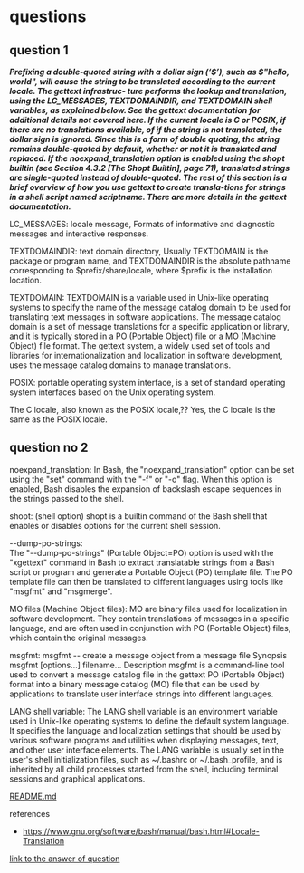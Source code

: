 # questions

## question 1

***Prefixing a double-quoted string with a dollar sign (‘$’), such as $"hello, world", will cause the string to be translated according to the current locale. The gettext infrastruc-
ture performs the lookup and translation, using the LC_MESSAGES, TEXTDOMAINDIR, and
TEXTDOMAIN shell variables, as explained below. See the gettext documentation for additional details not covered here. If the current locale is C or POSIX, if there are no translations available, of if the string is not translated, the dollar sign is ignored. Since this is a form of double quoting, the string remains double-quoted by default, whether or not it is translated and replaced. If the noexpand_translation option is enabled using the shopt builtin (see Section 4.3.2 [The Shopt Builtin], page 71), translated strings are single-quoted instead of double-quoted. The rest of this section is a brief overview of how you use gettext to create transla-tions for strings in a shell script named scriptname. There are more details in the gettext documentation.***

LC_MESSAGES: 
locale message, Formats of informative and diagnostic messages and interactive responses. 

TEXTDOMAINDIR: 
text domain directory, Usually TEXTDOMAIN is the package or program name, and TEXTDOMAINDIR is the absolute pathname corresponding to $prefix/share/locale, where $prefix is the installation location.

TEXTDOMAIN: 
TEXTDOMAIN is a variable used in Unix-like operating systems to specify the name of the message catalog domain to be used for translating text messages in software applications.
The message catalog domain is a set of message translations for a specific application or library, and it is typically stored in a PO (Portable Object) file or a MO (Machine Object) file format. The gettext system, a widely used set of tools and libraries for internationalization and localization in software development, uses the message catalog domains to manage translations.


POSIX: 
portable operating system interface, is a set of standard operating system interfaces based on the Unix operating system.

The C locale, also known as the POSIX locale,??
Yes, the C locale is the same as the POSIX locale.

## question no 2

noexpand_translation:
In Bash, the "noexpand_translation" option can be set using the "set" command with the "-f" or "-o" flag. When this option is enabled, Bash disables the expansion of backslash escape sequences in the strings passed to the shell.

shopt:
(shell option) shopt is a builtin command of the Bash shell that enables or disables options for the current shell session.

--dump-po-strings:  
The "--dump-po-strings" (Portable Object=PO) option is used with the "xgettext" command in Bash to extract translatable strings from a Bash script or program and generate a Portable Object (PO) template file. The PO template file can then be translated to different languages using tools like "msgfmt" and "msgmerge".

MO files (Machine Object files):
MO are binary files used for localization in software development. They contain translations of messages in a specific language, and are often used in conjunction with PO (Portable Object) files, which contain the original messages.

msgfmt:
msgfmt -- create a message object from a message file
Synopsis
msgfmt [options...] filename...
Description
msgfmt is a command-line tool used to convert a message catalog file in the gettext PO (Portable Object) format into a binary message catalog (MO) file that can be used by applications to translate user interface strings into different languages.

LANG shell variable:
The LANG shell variable is an environment variable used in Unix-like operating systems to define the default system language. It specifies the language and localization settings that should be used by various software programs and utilities when displaying messages, text, and other user interface elements.
The LANG variable is usually set in the user's shell initialization files, such as ~/.bashrc or ~/.bash_profile, and is inherited by all child processes started from the shell, including terminal sessions and graphical applications.

[README.md](README.md)


references

- <https://www.gnu.org/software/bash/manual/bash.html#Locale-Translation>

[link to the answer of question](./answer.md)